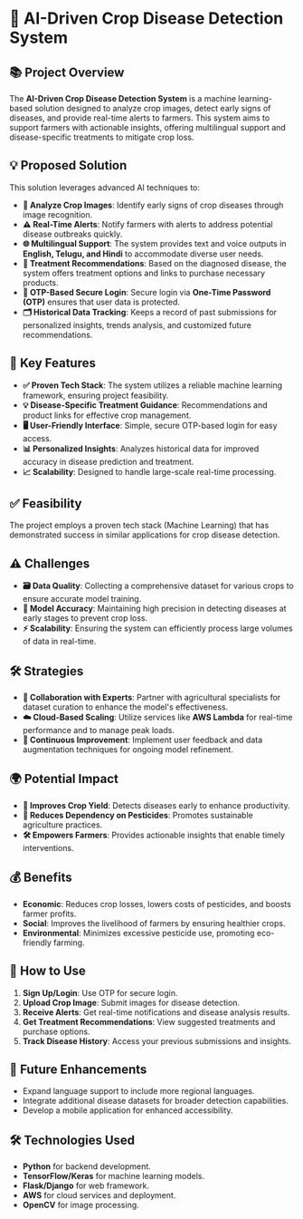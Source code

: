 # 🌾 AI-Driven Crop Disease Detection System

## 📚 Project Overview
The **AI-Driven Crop Disease Detection System** is a machine learning-based solution designed to analyze crop images, detect early signs of diseases, and provide real-time alerts to farmers. This system aims to support farmers with actionable insights, offering multilingual support and disease-specific treatments to mitigate crop loss.

## 💡 Proposed Solution
This solution leverages advanced AI techniques to:
- **📸 Analyze Crop Images**: Identify early signs of crop diseases through image recognition.
- **⚠️ Real-Time Alerts**: Notify farmers with alerts to address potential disease outbreaks quickly.
- **🌐 Multilingual Support**: The system provides text and voice outputs in **English, Telugu, and Hindi** to accommodate diverse user needs.
- **💊 Treatment Recommendations**: Based on the diagnosed disease, the system offers treatment options and links to purchase necessary products.
- **🔐 OTP-Based Secure Login**: Secure login via **One-Time Password (OTP)** ensures that user data is protected.
- **🗂️ Historical Data Tracking**: Keeps a record of past submissions for personalized insights, trends analysis, and customized future recommendations.

## 🔑 Key Features
- **✅ Proven Tech Stack**: The system utilizes a reliable machine learning framework, ensuring project feasibility.
- **💡 Disease-Specific Treatment Guidance**: Recommendations and product links for effective crop management.
- **🖥️ User-Friendly Interface**: Simple, secure OTP-based login for easy access.
- **📊 Personalized Insights**: Analyzes historical data for improved accuracy in disease prediction and treatment.
- **📈 Scalability**: Designed to handle large-scale real-time processing.

## ✅ Feasibility
The project employs a proven tech stack (Machine Learning) that has demonstrated success in similar applications for crop disease detection.

## ⚠️ Challenges
- **🗃️ Data Quality**: Collecting a comprehensive dataset for various crops to ensure accurate model training.
- **📏 Model Accuracy**: Maintaining high precision in detecting diseases at early stages to prevent crop loss.
- **⚡ Scalability**: Ensuring the system can efficiently process large volumes of data in real-time.

## 🛠️ Strategies
- **🤝 Collaboration with Experts**: Partner with agricultural specialists for dataset curation to enhance the model's effectiveness.
- **☁️ Cloud-Based Scaling**: Utilize services like **AWS Lambda** for real-time performance and to manage peak loads.
- **🔄 Continuous Improvement**: Implement user feedback and data augmentation techniques for ongoing model refinement.

## 🌍 Potential Impact
- **🌱 Improves Crop Yield**: Detects diseases early to enhance productivity.
- **🚫 Reduces Dependency on Pesticides**: Promotes sustainable agriculture practices.
- **🛠️ Empowers Farmers**: Provides actionable insights that enable timely interventions.

## 💰 Benefits
- **Economic**: Reduces crop losses, lowers costs of pesticides, and boosts farmer profits.
- **Social**: Improves the livelihood of farmers by ensuring healthier crops.
- **Environmental**: Minimizes excessive pesticide use, promoting eco-friendly farming.

## 📝 How to Use
1. **Sign Up/Login**: Use OTP for secure login.
2. **Upload Crop Image**: Submit images for disease detection.
3. **Receive Alerts**: Get real-time notifications and disease analysis results.
4. **Get Treatment Recommendations**: View suggested treatments and purchase options.
5. **Track Disease History**: Access your previous submissions and insights.

## 🚀 Future Enhancements
- Expand language support to include more regional languages.
- Integrate additional disease datasets for broader detection capabilities.
- Develop a mobile application for enhanced accessibility.

## 🛠️ Technologies Used
- **Python** for backend development.
- **TensorFlow/Keras** for machine learning models.
- **Flask/Django** for web framework.
- **AWS** for cloud services and deployment.
- **OpenCV** for image processing.

